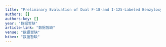 ```yaml
---
title: "Preliminary Evaluation of Dual F-18-and I-125-Labeled Benzyloxybenzenes for Comparative Imaging of beta-Amyloid Plaques"
authors: []
authors-key: []
year: "数据暂缺"
article-link: "数据暂缺"
venue: "数据暂缺"
bibex: "数据暂缺"
---
```

